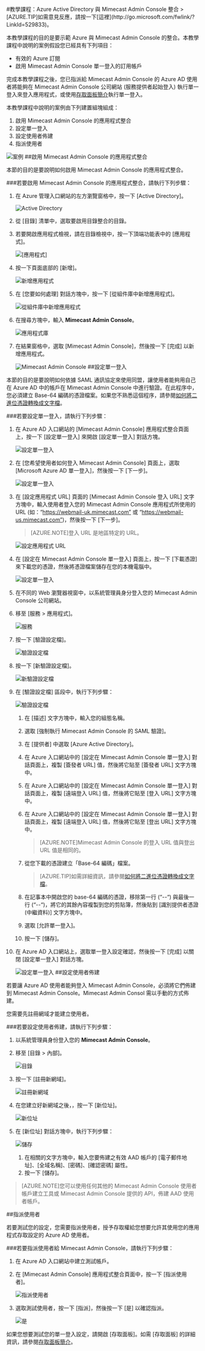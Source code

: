 <properties pageTitle="教學課程：Azure Active Directory 與 Mimecast Admin Console 整合 | Microsoft Azure" description="了解如何使用 Mimecast Admin Console 搭配 Azure Active Directory 來啟用單一登入、自動化佈建和更多功能！" services="active-directory" authors="MarkusVi"  documentationCenter="na" manager="stevenpo"/>
<tags ms.service="active-directory" ms.devlang="na" ms.topic="article" ms.tgt_pltfrm="na" ms.workload="identity" ms.date="08/01/2015" ms.author="markvi" />
#教學課程：Azure Active Directory 與 Mimecast Admin Console 整合
>[AZURE.TIP]如需意見反應，請按一下[這裡](http://go.microsoft.com/fwlink/?LinkId=529833)。
  
本教學課程的目的是要示範 Azure 與 Mimecast Admin Console 的整合。本教學課程中說明的案例假設您已經具有下列項目：

-   有效的 Azure 訂閱
-   啟用 Mimecast Admin Console 單一登入的訂用帳戶
  
完成本教學課程之後，您已指派給 Mimecast Admin Console 的 Azure AD 使用者將能夠在 Mimecast Admin Console 公司網站 (服務提供者起始登入) 執行單一登入來登入應用程式，或使用[存取面板簡介](https://msdn.microsoft.com/library/dn308586)執行單一登入。
  
本教學課程中說明的案例由下列建置組塊組成：

1.  啟用 Mimecast Admin Console 的應用程式整合
2.  設定單一登入
3.  設定使用者佈建
4.  指派使用者

![案例](./media/active-directory-saas-mimecast-admin-console-tutorial/IC795008.png "案例")
##啟用 Mimecast Admin Console 的應用程式整合
  
本節的目的是要說明如何啟用 Mimecast Admin Console 的應用程式整合。

###若要啟用 Mimecast Admin Console 的應用程式整合，請執行下列步驟：

1.  在 Azure 管理入口網站的左方瀏覽窗格中，按一下 [Active Directory]。

    ![Active Directory](./media/active-directory-saas-mimecast-admin-console-tutorial/IC700993.png "Active Directory")

2.  從 [目錄] 清單中，選取要啟用目錄整合的目錄。

3.  若要開啟應用程式檢視，請在目錄檢視中，按一下頂端功能表中的 [應用程式]。

    ![[應用程式]](./media/active-directory-saas-mimecast-admin-console-tutorial/IC700994.png "[應用程式]")

4.  按一下頁面底部的 [新增]。

    ![新增應用程式](./media/active-directory-saas-mimecast-admin-console-tutorial/IC749321.png "新增應用程式")

5.  在 [您要如何處理] 對話方塊中，按一下 [從組件庫中新增應用程式]。

    ![從組件庫中新增應用程式](./media/active-directory-saas-mimecast-admin-console-tutorial/IC749322.png "從組件庫中新增應用程式")

6.  在搜尋方塊中，輸入 **Mimecast Admin Console**。

    ![應用程式庫](./media/active-directory-saas-mimecast-admin-console-tutorial/IC795009.png "應用程式庫")

7.  在結果窗格中，選取 [Mimecast Admin Console]，然後按一下 [完成] 以新增應用程式。

    ![Mimecast Admin Console](./media/active-directory-saas-mimecast-admin-console-tutorial/IC795010.png "Mimecast Admin Console")
##設定單一登入
  
本節的目的是要說明如何依據 SAML 通訊協定來使用同盟，讓使用者能夠用自己在 Azure AD 中的帳戶在 Mimecast Admin Console 中進行驗證。在此程序中，您必須建立 Base-64 編碼的憑證檔案。如果您不熟悉這個程序，請參閱[如何將二進位憑證轉換成文字檔](http://youtu.be/PlgrzUZ-Y1o)。

###若要設定單一登入，請執行下列步驟：

1.  在 Azure AD 入口網站的 [Mimecast Admin Console] 應用程式整合頁面上，按一下 [設定單一登入] 來開啟 [設定單一登入] 對話方塊。

    ![設定單一登入](./media/active-directory-saas-mimecast-admin-console-tutorial/IC795011.png "設定單一登入")

2.  在 [您希望使用者如何登入 Mimecast Admin Console] 頁面上，選取 [Microsoft Azure AD 單一登入]，然後按一下 [下一步]。

    ![設定單一登入](./media/active-directory-saas-mimecast-admin-console-tutorial/IC795012.png "設定單一登入")

3.  在 [設定應用程式 URL] 頁面的 [Mimecast Admin Console 登入 URL] 文字方塊中，輸入使用者登入您的 Mimecast Admin Console 應用程式所使用的 URL (如：“https://webmail-uk.mimecast.com” 或 “https://webmail-us.mimecast.com”)，然後按一下 [下一步]。

    >[AZURE.NOTE]登入 URL 是地區特定的 URL。

    ![設定應用程式 URL](./media/active-directory-saas-mimecast-admin-console-tutorial/IC795013.png "設定應用程式 URL")

4.  在 [設定在 Mimecast Admin Console 單一登入] 頁面上，按一下 [下載憑證] 來下載您的憑證，然後將憑證檔案儲存在您的本機電腦中。

    ![設定單一登入](./media/active-directory-saas-mimecast-admin-console-tutorial/IC795014.png "設定單一登入")

5.  在不同的 Web 瀏覽器視窗中，以系統管理員身分登入您的 Mimecast Admin Console 公司網站。

6.  移至 [服務 > 應用程式]。

    ![服務](./media/active-directory-saas-mimecast-admin-console-tutorial/IC794998.png "服務")

7.  按一下 [驗證設定檔]。

    ![驗證設定檔](./media/active-directory-saas-mimecast-admin-console-tutorial/IC794999.png "驗證設定檔")

8.  按一下 [新驗證設定檔]。

    ![新驗證設定檔](./media/active-directory-saas-mimecast-admin-console-tutorial/IC795000.png "新驗證設定檔")

9.  在 [驗證設定檔] 區段中，執行下列步驟：

    ![驗證設定檔](./media/active-directory-saas-mimecast-admin-console-tutorial/IC795015.png "驗證設定檔")

    1.  在 [描述] 文字方塊中，輸入您的組態名稱。
    2.  選取 [強制執行 Mimecast Admin Console 的 SAML 驗證]。
    3.  在 [提供者] 中選取 [Azure Active Directory]。
    4.  在 Azure 入口網站中的 [設定在 Mimecast Admin Console 單一登入] 對話頁面上，複製 [簽發者 URL] 值，然後將它貼至 [簽發者 URL] 文字方塊中。
    5.  在 Azure 入口網站中的 [設定在 Mimecast Admin Console 單一登入] 對話頁面上，複製 [遠端登入 URL] 值，然後將它貼至 [登入 URL] 文字方塊中。
    6.  在 Azure 入口網站中的 [設定在 Mimecast Admin Console 單一登入] 對話頁面上，複製 [遠端登入 URL] 值，然後將它貼至 [登出 URL] 文字方塊中。  

        >[AZURE.NOTE]Mimecast Admin Console 的登入 URL 值與登出 URL 值是相同的。

    7.  從您下載的憑證建立「Base-64 編碼」檔案。

        >[AZURE.TIP]如需詳細資訊，請參閱[如何將二進位憑證轉換成文字檔](http://youtu.be/PlgrzUZ-Y1o)。

    8.  在記事本中開啟您的 base-64 編碼的憑證，移除第一行 (“*--*“) 與最後一行 (“*--*“)，將它的其餘內容複製到您的剪貼簿，然後貼到 [識別提供者憑證 (中繼資料)] 文字方塊中。
    9.  選取 [允許單一登入]。
    10. 按一下 [儲存]。

10. 在 Azure AD 入口網站上，選取單一登入設定確認，然後按一下 [完成] 以關閉 [設定單一登入] 對話方塊。

    ![設定單一登入](./media/active-directory-saas-mimecast-admin-console-tutorial/IC795016.png "設定單一登入")
##設定使用者佈建
  
若要讓 Azure AD 使用者能夠登入 Mimecast Admin Console，必須將它們佈建到 Mimecast Admin Console。Mimecast Admin Consol 需以手動的方式佈建。
  
您需要先註冊網域才能建立使用者。

###若要設定使用者佈建，請執行下列步驟：

1.  以系統管理員身份登入您的 **Mimecast Admin Console**。

2.  移至 [目錄 > 內部]。

    ![目錄](./media/active-directory-saas-mimecast-admin-console-tutorial/IC795003.png "目錄")

3.  按一下 [註冊新網域]。

    ![註冊新網域](./media/active-directory-saas-mimecast-admin-console-tutorial/IC795004.png "註冊新網域")

4.  在您建立好新網域之後，，按一下 [新位址]。

    ![新位址](./media/active-directory-saas-mimecast-admin-console-tutorial/IC795005.png "新位址")

5.  在 [新位址] 對話方塊中，執行下列步驟：

    ![儲存](./media/active-directory-saas-mimecast-admin-console-tutorial/IC795006.png "儲存")

    1.  在相關的文字方塊中，輸入您要佈建之有效 AAD 帳戶的 [電子郵件地址]、[全域名稱]、[密碼]、[確認密碼] 屬性。
    2.  按一下 [儲存]。

>[AZURE.NOTE]您可以使用任何其他的 Mimecast Admin Console 使用者帳戶建立工具或 Mimecast Admin Console 提供的 API，佈建 AAD 使用者帳戶。

##指派使用者
  
若要測試您的設定，您需要指派使用者，授予存取權給您想要允許其使用您的應用程式存取設定的 Azure AD 使用者。

###若要指派使用者給 Mimecast Admin Console，請執行下列步驟：

1.  在 Azure AD 入口網站中建立測試帳戶。

2.  在 [Mimecast Admin Console] 應用程式整合頁面中，按一下 [指派使用者]。

    ![指派使用者](./media/active-directory-saas-mimecast-admin-console-tutorial/IC795017.png "指派使用者")

3.  選取測試使用者，按一下 [指派]，然後按一下 [是] 以確認指派。

    ![是](./media/active-directory-saas-mimecast-admin-console-tutorial/IC767830.png "是")
  
如果您想要測試您的單一登入設定，請開啟 [存取面板]。如需 [存取面板] 的詳細資訊，請參閱[存取面板簡介](https://msdn.microsoft.com/library/dn308586)。

<!---HONumber=August15_HO7-->